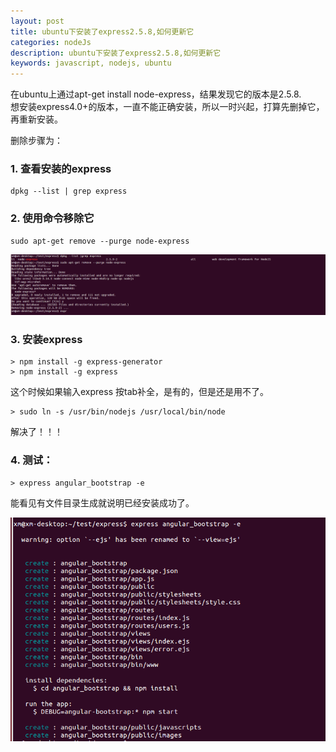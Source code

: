 ```yaml
---
layout: post
title: ubuntu下安装了express2.5.8,如何更新它
categories: nodeJs
description: ubuntu下安装了express2.5.8,如何更新它
keywords: javascript, nodejs, ubuntu
---
```


在ubuntu上通过apt-get install node-express，结果发现它的版本是2.5.8.   
想安装express4.0+的版本，一直不能正确安装，所以一时兴起，打算先删掉它，再重新安装。

删除步骤为：   
### 1. 查看安装的express   
  ```
  dpkg --list | grep express
  ```
### 2. 使用命令移除它   
  ```
  sudo apt-get remove --purge node-express
  ```
![移除express](/assets/images/2016/12/ubuntu_express_1.png)
### 3. 安装express
  ```
  > npm install -g express-generator
  > npm install -g express
  ```
这个时候如果输入express 按tab补全，是有的，但是还是用不了。
```
> sudo ln -s /usr/bin/nodejs /usr/local/bin/node
```

解决了！！！

### 4. 测试：
```
> express angular_bootstrap -e
```

能看见有文件目录生成就说明已经安装成功了。

![](/assets/images/2016/12/ubuntu_express_2.png)

